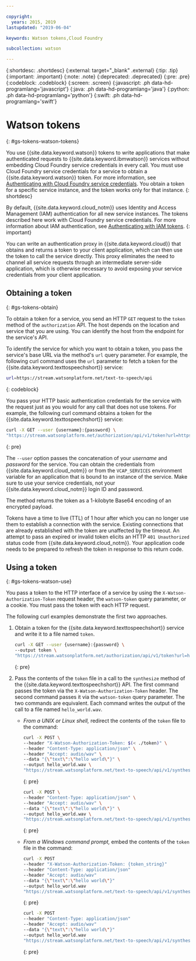 ```yaml
---

copyright:
  years: 2015, 2019
lastupdated: "2019-06-04"

keywords: Watson tokens,Cloud Foundry

subcollection: watson

---
```


{:shortdesc: .shortdesc}
{:external: target="_blank" .external}
{:tip: .tip}
{:important: .important}
{:note: .note}
{:deprecated: .deprecated}
{:pre: .pre}
{:codeblock: .codeblock}
{:screen: .screen}
{:javascript: .ph data-hd-programlang='javascript'}
{:java: .ph data-hd-programlang='java'}
{:python: .ph data-hd-programlang='python'}
{:swift: .ph data-hd-programlang='swift'}

# Watson tokens
{: #gs-tokens-watson-tokens}

You use {{site.data.keyword.watson}} tokens to write applications that make authenticated requests to {{site.data.keyword.ibmwatson}} services without embedding Cloud Foundry service credentials in every call. You must use Cloud Foundry service credentials for a service to obtain a {{site.data.keyword.watson}} token. For more information, see [Authenticating with Cloud Foundry service credentials](/docs/services/watson?topic=watson-creating-credentials). You obtain a token for a specific service instance, and the token works only for that instance.
{: shortdesc}

By default, {{site.data.keyword.cloud_notm}} uses Identity and Access Management (IAM) authentication for all new service instances. The tokens described here work with Cloud Foundry service credentials. For more information about IAM authentication, see [Authenticating with IAM tokens](/docs/services/watson?topic=watson-iam#iam).
{: important}

You can write an authentication proxy in {{site.data.keyword.cloud}} that obtains and returns a token to your client application, which can then use the token to call the service directly. This proxy eliminates the need to channel all service requests through an intermediate server-side application, which is otherwise necessary to avoid exposing your service credentials from your client application.

## Obtaining a token
{: #gs-tokens-obtain}

To obtain a token for a service, you send an HTTP `GET` request to the `token` method of the `authorization` API. The host depends on the location and service that you are using. You can identify the host from the endpoint for the service's API.

To identify the service for which you want to obtain a token, you pass the service's base URL via the method's `url` query parameter. For example, the following curl command uses the `url` parameter to fetch a token for the {{site.data.keyword.texttospeechshort}} service:

```bash
url=https://stream.watsonplatform.net/text-to-speech/api
```
{: codeblock}

You pass your HTTP basic authentication credentials for the service with the request just as you would for any call that does not use tokens. For example, the following curl command obtains a token for the {{site.data.keyword.texttospeechshort}} service:

```bash
curl -X GET --user {username}:{password} \
"https://stream.watsonplatform.net/authorization/api/v1/token?url=https://stream.watsonplatform.net/text-to-speech/api"
```
{: pre}

The `--user` option passes the concatenation of your *username* and *password* for the service. You can obtain the credentials from {{site.data.keyword.cloud_notm}} or from the `VCAP_SERVICES` environment variable for an application that is bound to an instance of the service. Make sure to use your service credentials, not your {{site.data.keyword.cloud_notm}} login ID and password.

The method returns the token as a 1-kilobyte Base64 encoding of an encrypted payload.

Tokens have a time to live (TTL) of 1 hour after which you can no longer use them to establish a connection with the service. Existing connections that are already established with the token are unaffected by the timeout. An attempt to pass an expired or invalid token elicits an HTTP `401 Unauthorized` status code from {{site.data.keyword.cloud_notm}}. Your application code needs to be prepared to refresh the token in response to this return code.

## Using a token
{: #gs-tokens-watson-use}

You pass a token to the HTTP interface of a service by using the `X-Watson-Authorization-Token` request header, the `watson-token` query parameter, or a cookie. You must pass the token with each HTTP request.

The following curl examples demonstrate the first two approaches.

1.  Obtain a token for the {{site.data.keyword.texttospeechshort}} service and write it to a file named `token`.

    ```bash
    curl -X GET --user {username}:{password} \
    --output token \
    "https://stream.watsonplatform.net/authorization/api/v1/token?url=https://stream.watsonplatform.net/text-to-speech/api"
    ```
    {: pre}

1.  Pass the contents of the `token` file in a call to the `synthesize` method of the {{site.data.keyword.texttospeechshort}} API. The first command passes the token via the `X-Watson-Authorization-Token` header. The second command passes it via the `watson-token` query parameter. The two commands are equivalent. Each command writes the output of the call to a file named `hello_world.wav`.

    -   *From a UNIX or Linux shell,* redirect the contents of the `token` file to the command:

        ```bash
        curl -X POST \
        --header "X-Watson-Authorization-Token: $(< ./token)" \
        --header "Content-Type: application/json" \
        --header "Accept: audio/wav" \
        --data "{\"text\":\"hello world\"}" \
        --output hello_world.wav \
        "https://stream.watsonplatform.net/text-to-speech/api/v1/synthesize"
        ```
        {: pre}

        ```bash
        curl -X POST \
        --header "Content-Type: application/json" \
        --header "Accept: audio/wav" \
        --data "{\"text\":\"hello world\"}" \
        --output hello_world.wav \
        "https://stream.watsonplatform.net/text-to-speech/api/v1/synthesize?watson-token=$(< ./token)"
        ```
        {: pre}

    -   *From a Windows command prompt,* embed the contents of the `token` file in the command:

        ```bash
        curl -X POST
        --header "X-Watson-Authorization-Token: {token_string}"
        --header "Content-Type: application/json"
        --header "Accept: audio/wav"
        --data "{\"text\":\"hello world\"}"
        --output hello_world.wav
        "https://stream.watsonplatform.net/text-to-speech/api/v1/synthesize"
        ```
        {: pre}

        ```bash
        curl -X POST
        --header "Content-Type: application/json"
        --header "Accept: audio/wav"
        --data "{\"text\":\"hello world\"}"
        --output hello_world.wav
        "https://stream.watsonplatform.net/text-to-speech/api/v1/synthesize?watson-token={token_string}"
        ```
        {: pre}
